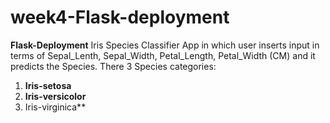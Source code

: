 # week4-Flask-deployment
**Flask-Deployment**
Iris Species Classifier App in which user inserts input in terms of Sepal_Lenth, Sepal_Width, Petal_Length, Petal_Width (CM) and it predicts the Species.
There 3 Species categories: 
1. **Iris-setosa**
2. **Iris-versicolor**
3. Iris-virginica**
